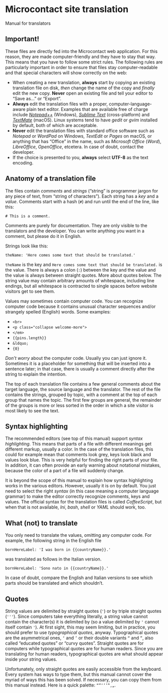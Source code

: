 # Microcontact site translation

Manual for translators


## Important!

These files are directly fed into the Microcontact web application. For this reason, they are made computer-friendly and they have to stay that way. This means that you have to follow some strict rules. The following rules are particularly important in order to ensure that files stay computer-readable and that special characters will show correctly on the web:

 - When creating a new translation, **always** start by copying an existing translation file on disk, *then* change the name of the copy and *finally* edit the new copy. **Never** open an existing file and tell your editor to “Save as...” or “Export”.
 - **Always** edit the translation files with a proper, computer-language-aware plain text editor. Examples that are available free of charge include *[Notepad++][1]* (Windows), *[Sublime Text][2]* (cross-platform) and *[TextMate][3]* (macOS). Linux systems tend to have *gedit* or *gvim* installed by default, both of which are acceptable.
 - **Never** edit the translation files with standard office software such as *Notepad* or *WordPad* on Windows, *TextEdit* or *Pages* on macOS, or anything that has “Office” in the name, such as *Microsoft Office* (*Word*), *LibreOffice*, *OpenOffice*, etcetera. In case of doubt, contact the developer.
 - If the choice is presented to you, **always** select **UTF-8** as the text encoding.

[1]: https://notepad-plus-plus.org/
[2]: https://www.sublimetext.com/
[3]: http://macromates.com/


## Anatomy of a translation file

The files contain *comments* and *strings* (“string” is programmer jargon for any piece of text, from “string of characters”). Each string has a *key* and a *value*. Comments start with a hash (`#`) and run until the end of the line, like this:

    # This is a comment.

Comments are purely for documentation. They are only visible to the translators and the developer. You can write anything you want in a comment, but please do it in English.

Strings look like this:

    theName: 'Here comes some text that should be translated.'

`theName` is the key and `Here comes some text that should be translated.` is the value. There is always a colon (`:`) between the key and the value and the value is always between straight quotes. More about quotes below. The string value may contain arbitrary amounts of whitespace, including line endings, but all whitespace is contracted to single spaces before website visitors get to see them.

Values may sometimes contain computer code. You can recognize computer code because it contains unusual character sequences and/or strangely spelled (English) words. Some examples:

 - `<br>`
 - `<p class="collapse welcome-more">`
 - `</em>`
 - `{{pins.length}}`
 - `&ldquo;`
 - `{0}`

*Don’t worry* about the computer code. Usually you can just ignore it. Sometimes it is a placeholder for something that will be inserted into a sentence later; in that case, there is usually a comment directly after the string to explain the intention.

The top of each translation file contains a few general comments about the target language, the source language and the translator. The rest of the file contains the strings, grouped by topic, with a comment at the top of each group that names the topic. The first few groups are general, the remainder of the groups is more or less sorted in the order in which a site visitor is most likely to see the text.


## Syntax highlighting

The recommended editors (see top of this manual) support *syntax highlighting*. This means that parts of a file with different meanings get different markup, usually a color. In the case of the translation files, this could for example mean that comments look grey, keys look black and values look blue. This is very helpful for finding the right parts of your file. In addition, it can often provide an early warning about notational mistakes, because the color of a part of a file will suddenly change.

It is beyond the scope of this manual to explain how syntax highlighting works in the various editors. However, usually it is on by default. You just need to select the right *syntax* (in this case meaning a computer language grammar) to make the editor correctly recognize comments, keys and values. The official syntax for the translation files is called *CoffeeScript*, but when that is not available, *Ini*, *bash*, *shell* or *YAML* should work, too.


## What (not) to translate

You only need to translate the values, omitting any computer code. For example, the following string in the English file

    bornHereLabel: 'I was born in {{countryName}}.'

was translated as follows in the Italian version.

    bornHereLabel: 'Sono nato in {{countryName}}.'

In case of doubt, compare the English and Italian versions to see which parts should be translated and which shouldn’t.


## Quotes

String values are delimited by straight quotes (`'`) or by triple straight quotes (`'''`). Since computers take everything literally, a string value cannot contain the character(s) it is delimited by (so a value delimited by `'` cannot itself contain `'`). At first sight, this may seem limiting, but in practice, you should prefer to use *typographical quotes*, anyway. Typographical quotes are the asymmetrical ones, `‘` and `’` or their double variants `“` and `”`, also called “educated quotes” or “curvy quotes”. Straight quotes are for computers while typographical quotes are for human readers. Since you are translating for human readers, typographical quotes are what should appear inside your string values.

Unfortunately, only straight quotes are easily accessible from the keyboard. Every system has ways to type them, but this manual cannot cover the myriad of ways this has been solved. If necessary, you can copy them from this manual instead. Here is a quick palette: `“”‘’‛‟‚„`.
